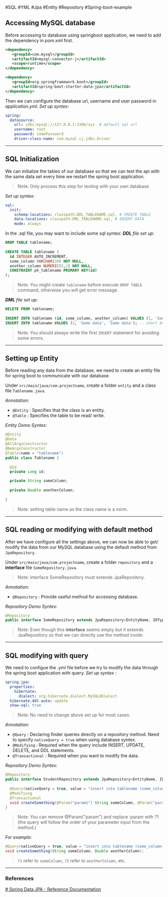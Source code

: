 #SQL #YML #Jpa #Entity #Repository #Spring-boot-example

## Accessing MySQL database
Before accessing to database using springboot application, we need to add the dependency in pom.xml first.
```xml
<dependency>  
   <groupId>com.mysql</groupId>  
   <artifactId>mysql-connector-j</artifactId>  
   <scope>runtime</scope>  
</dependency>

<dependency>  
   <groupId>org.springframework.boot</groupId>  
   <artifactId>spring-boot-starter-data-jpa</artifactId>  
</dependency>
```
Then we can configure the database url, username and user password in _application.yml_.
*Set up syntex:*
```yml
spring:  
  datasource:  
    url: jdbc:mysql://127.0.0.1:3306/sys  # default sql url
    username: root  
    password: somePassword 
    driver-class-name: com.mysql.cj.jdbc.Driver
```
---
## SQL Initialization
We can initialize the tables of our database so that we can test the api with the same data set every time we restart the spring boot application.
> Note: Only process this step for testing with your own database

*Set up syntex:*
```yml
sql:  
  init:  
    schema-locations: classpath:DDL_TABLENAME.sql, # CREATE TABLE
    data-locations: classpath:DML_TABLENAME.sql, # INSERT DATA
    mode: always
```
In the .sql file, you may want to include some *sql syntex*:
*__DDL__ file set up:*
```sql
DROP TABLE tablename;  
  
CREATE TABLE tablename (  
  id INTEGER AUTO_INCREMENT,  
  some_column VARCHAR(30) NOT NULL,  
  another_column NUMERIC(5,2) NOT NULL,
  CONSTRAINT pk_tablename PRIMARY KEY(id)
);
```
> Note: You might create `tablename` before execute `DROP TABLE` command, otherwise you will get error message.

*__DML__ file set up:*
```sql
DELETE FROM tablename;  
  
INSERT INTO tablename (id, some_column, another_column) VALUES (1, 'Some data', 'Some data');  -- good practice
INSERT INTO tablename VALUES (2, 'Some data', 'Some data'); -- short but not that good
```
> Note: You should always write the first `INSERT` statement for avoiding some errors.
---
## Setting up Entity
Before reading any data from the database, we need to create an entity file for spring boot to communicate with our database. 

Under `src/main/java/com.projectname`, create a folder `entity` and a class file `Tablename.java`.

*Annotation:*
- `@Entity` 
	: Specifies that the class is an entity.
- `@Table`
	: Specifies the table to be read/ write.
	
*Entity Demo Syntex:*
```java
@Entity  
@Data  
@AllArgsConstructor  
@NoArgsConstructor  
@Table(name = "tablename")  
public class Tablename {  
  
  @Id  
  private Long id;  

  private String someColumn;
  
  private Double anotherColumn;    
  
}
```
> Note: setting table name as the class name is a norm.
---
## SQL reading or modifying with default method
After we have configure all the settings above, we can now be able to get/ modify the data from our MySQL database using the default method from `JpaRepository`.

Under `src/main/java/com.projectname`, create a folder `repository` and a **interface** file `SomeRepository.java`.
> Note: interface SomeRepository must extends JpaRepository.

*Annotation:*
- `@Repository`
	: Provide useful method for accessing database.

*Repository Demo Syntex:*
```java
@Repository
public interface SomeRepository extends JpaRepository<EntityName, IDType> {}
```
> Note: Even though this  **interface** seems empty but it extends JpaRepository so that we can directly use the method inside.

---
## SQL modifying with query
We need to configue the .yml file before we try to modify the data through the spring boot application with query.
*Set up syntex :*
```yml
spring.jpa:  
  properties:  
    hibernate:  
      dialect: org.hibernate.dialect.MySQL8Dialect  
  hibernate.ddl-auto: update  
  show-sql: true
```
> Note: No need to change above set up for most cases.

*Annotation:*
- `@Query`
	: Declaring finder queries directly on a repository method.
	Need to specify `nativeQuery = true` when using database syntex.
- `@Modifying`
	: Required when the query include INSERT, UPDATE, DELETE, and DDL statements.
- `@Transactional`
	: Required when you want to modify the data.

_Repository Demo Syntex:_
```java
@Repository 
public interface StudentRepository extends JpaRepository<EntityName, IDType> {  
   
  @Query(nativeQuery = true, value = "insert into tablename (some_column, another_column) values (:param1, :param2)")  
  @Modifying
  @Transactional 
  void createSomething(@Param("param1") String someColumn, @Param("param2") Double anotherColumn);  
}
```
> Note: You can remove @Param("param") and replace :param with ?1 (the query will follow the order of your parameter input from the method.)

_For example:_
```java
@Query(nativeQuery = true, value = "insert into tablename (some_column, another_column) values (?1, ?2)") 
void createSomething(String someColumn, Double anotherColumn); 
``` 
> `?1` refer to `someColumn`, `?2` refer to `anotherColumn`, etc.

---
### References
[# Spring Data JPA - Reference Documentation](https://docs.spring.io/spring-data/jpa/docs/current/reference/html/)
